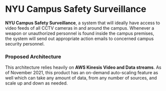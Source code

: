 # NYU Campus Safety Surveillance
 
**NYU Campus Safety Surveillance**, a system that will ideally have access to video feeds of all CCTV cameras in and around the
campus. Whenever a weapon or unauthorized personnel is found inside the campus premises, the system will send out appropriate 
action emails to concerned campus security personnel.

### Proposed Architecture
This architecture relies heavily on **AWS Kinesis Video and Data streams**. As of November 2021, this product has an on-demand 
auto-scaling feature as well which can take any amount of data, from any number of sources, and scale up and down as needed.

